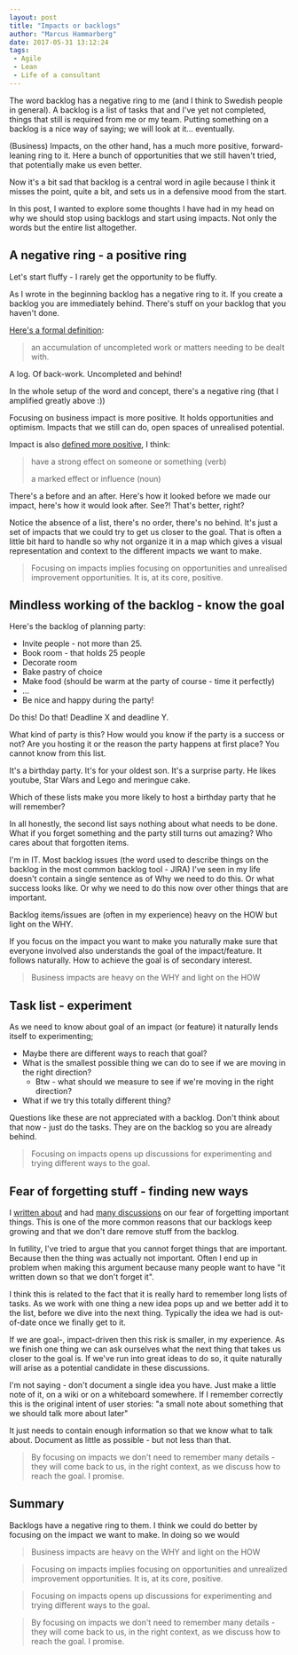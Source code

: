 ```yaml
---
layout: post
title: "Impacts or backlogs"
author: "Marcus Hammarberg"
date: 2017-05-31 13:12:24
tags:
 - Agile
 - Lean
 - Life of a consultant
---
```


The word backlog has a negative ring to me (and I think to Swedish people in general). A backlog is a list of tasks that and I've yet not completed, things that still is required from me or my team. Putting something on a backlog is a nice way of saying; we will look at it… eventually. 

(Business) Impacts, on the other hand, has a much more positive, forward-leaning ring to it. Here a bunch of opportunities that we still haven't tried, that potentially make us even better. 

Now it's a bit sad that backlog is a central word in agile because I think it misses the point, quite a bit, and sets us in a defensive mood from the start. 

In this post, I wanted to explore some thoughts I have had in my head on why we should stop using backlogs and start using impacts. Not only the words but the entire list altogether. 

<a name='more'></a>

## A negative ring - a positive ring

Let's start fluffy - I rarely get the opportunity to be fluffy. 

As I wrote in the beginning backlog has a negative ring to it. If you create a backlog you are immediately behind. There's stuff on your backlog that you haven't done. 

[Here's a formal definition](https://www.google.se/search?q=backlog&oq=backlog&aqs=chrome..69i57j0l5.1631j0j7&sourceid=chrome&ie=UTF-8):

> an accumulation of uncompleted work or matters needing to be dealt with.

A log. Of back-work. Uncompleted and behind! 

In the whole setup of the word and concept, there's a negative ring (that I amplified greatly above :))

Focusing on business impact is more positive. It holds opportunities and optimism. Impacts that we still can do, open spaces of unrealised potential. 

Impact is also [defined more positive](https://www.google.se/search?q=definition+of+impacxt&oq=definition+of+impacxt&aqs=chrome..69i57j0l5.2391j0j4&sourceid=chrome&ie=UTF-8), I think:

> have a strong effect on someone or something (verb)
>
> a marked effect or influence (noun)

There's a before and an after. Here's how it looked before we made our impact, here's how it would look after. See?! That's better, right? 

Notice the absence of a list, there's no order, there's no behind. It's just a set of impacts that we could try to get us closer to the goal. That is often a little bit hard to handle so why not organize it in a map which gives a visual representation and context to the different impacts we want to make. 

> Focusing on impacts implies focusing on opportunities and unrealised improvement opportunities. It is, at its core, positive.

## Mindless working of the backlog - know the goal

Here's the backlog of planning party:

- Invite people - not more than 25.
- Book room - that holds 25 people
- Decorate room
- Bake pastry of choice
- Make food (should be warm at the party of course - time it perfectly)
- … 
- Be nice and happy during the party!

Do this! Do that! Deadline X and deadline Y.

What kind of party is this? How would you know if the party is a success or not? Are you hosting it or the reason the party happens at first place? You cannot know from this list. 

It's a birthday party. It's for your oldest son. It's a surprise party. He likes youtube, Star Wars and Lego and meringue cake. 

Which of these lists make you more likely to host a birthday party that he will remember? 

In all honestly, the second list says nothing about what needs to be done. What if you forget something and the party still turns out amazing? Who cares about that forgotten items. 

I'm in IT. Most backlog issues (the word used to describe things on the backlog in the most common backlog tool - JIRA) I've seen in my life doesn't contain a single sentence as of Why we need to do this. Or what success looks like. Or why we need to do this now over other things that are important. 

Backlog items/issues are (often in my experience) heavy on the HOW but light on the WHY.

If you focus on the impact you want to make you naturally make sure that everyone involved also understands the goal of the impact/feature. It follows naturally. How to achieve the goal is of secondary interest. 

> Business impacts are heavy on the WHY and light on the HOW 

## Task list - experiment

As we need to know about goal of an impact (or feature) it naturally lends itself to experimenting;

* Maybe there are different ways to reach that goal? 
* What is the smallest possible thing we can do to see if we are moving in the right direction? 
  * Btw - what should we measure to see if we're moving in the right direction?
* What if we try this totally different thing?  

Questions like these are not appreciated with a backlog. Don't think about that now - just do the tasks. They are on the backlog so you are already behind. 

> Focusing on impacts opens up discussions for experimenting and trying different ways to the goal. 

## Fear of forgetting stuff - finding new ways

I [written about](http://www.marcusoft.net/2016/04/fear-of-loosing-important-things.html) and had [many discussions](https://twitter.com/marcusoftnet/status/869484141519273984) on our fear of forgetting important things. This is one of the more common reasons that our backlogs keep growing and that we don't dare remove stuff from the backlog. 

In futility, I've tried to argue that you cannot forget things that are important. Because then the thing was actually not important. Often I end up in problem when making this argument because many people want to have "it written down so that we don't forget it". 

I think this is related to the fact that it is really hard to remember long lists of tasks. As we work with one thing a new idea pops up and we better add it to the list, before we dive into the next thing. Typically the idea we had is out-of-date once we finally get to it.

If we are goal-, impact-driven then this risk is smaller, in my experience. As we finish one thing we can ask ourselves what the next thing that takes us closer to the goal is. If we've run into great ideas to do so, it quite naturally will arise as a potential candidate in these discussions. 

I'm not saying - don't document a single idea you have. Just make a little note of it, on a wiki or on a whiteboard somewhere. If I remember correctly this is the original intent of user stories: "a small note about something that we should talk more about later"

It just needs to contain enough information so that we know what to talk about. Document as little as possible - but not less than that. 

> By focusing on impacts we don't need to remember many details - they will come back to us, in the right context, as we discuss how to reach the goal. I promise.

## Summary

Backlogs have a negative ring to them. I think we could do better by focusing on the impact we want to make. In doing so we would

> Business impacts are heavy on the WHY and light on the HOW

> Focusing on impacts implies focusing on opportunities and unrealized improvement opportunities. It is, at its core, positive.

> Focusing on impacts opens up discussions for experimenting and trying different ways to the goal. 

> By focusing on impacts we don't need to remember many details - they will come back to us, in the right context, as we discuss how to reach the goal. I promise.